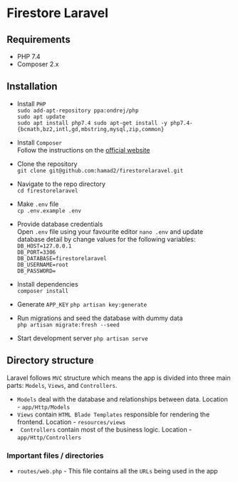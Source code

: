 # Firestore Laravel

## Requirements

- PHP 7.4
- Composer 2.x
## Installation

- Install `PHP` <br>
    `sudo add-apt-repository ppa:ondrej/php` <br>
    `sudo apt update` <br>
    `sudo apt install php7.4 sudo apt-get install -y php7.4-{bcmath,bz2,intl,gd,mbstring,mysql,zip,common}`
    
- Install `Composer` <br>
    Follow the instructions on the [official website](https://getcomposer.org/download/)
    
- Clone the repository <br>
    `git clone git@github.com:hamad2/firestorelaravel.git`

- Navigate to the repo directory <br>
    `cd firestorelaravel`

- Make `.env` file <br>
    `cp .env.example .env`

- Provide database credentials <br>
    Open `.env` file using your favourite editor `nano .env`
    and update database detail by change values for the following variables: <br>
    `DB_HOST=127.0.0.1` <br>
    `DB_PORT=3306` <br>
    `DB_DATABASE=firestorelaravel` <br>
    `DB_USERNAME=root` <br>
    `DB_PASSWORD=` <br>
    
- Install dependencies <br>
    `composer install`
    
- Generate `APP_KEY`
    `php artisan key:generate`
    
- Run migrations and seed the database with dummy data <br>
    `php artisan migrate:fresh --seed`

- Start development server
    `php artisan serve`


## Directory structure

Laravel follows `MVC` structure which means the app is divided into three main parts: `Models`, `Views`, and `Controllers`.
- `Models` deal with the database and relationships between data. Location - `app/Http/Models`
- `Views` contain `HTML Blade Templates` responsible for rendering the frontend. Location - `resources/views`
- ` Controllers` contain most of the business logic. Location - `app/Http/Controllers`

### Important files / directories
- `routes/web.php` - This file contains all the `URLs` being used in the app
